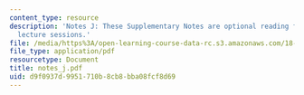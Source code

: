 ```yaml
---
content_type: resource
description: 'Notes J: These Supplementary Notes are optional reading for the corresponding
  lecture sessions.'
file: /media/https%3A/open-learning-course-data-rc.s3.amazonaws.com/18-901-introduction-to-topology-fall-2004/d9f0937d9951710b8cb8bba08fcf8d69_notes_j.pdf
file_type: application/pdf
resourcetype: Document
title: notes_j.pdf
uid: d9f0937d-9951-710b-8cb8-bba08fcf8d69
---
```

